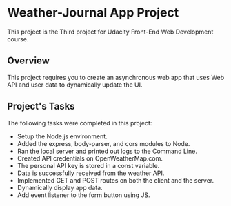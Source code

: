 # Weather-Journal App Project
This project is the Third project for Udacity Front-End Web Development course.

## Overview
This project requires you to create an asynchronous web app that uses Web API and user data to dynamically update the UI. 

## Project's Tasks


The following tasks were completed in this project:

* Setup the Node.js environment.
* Added the express, body-parser, and cors modules to Node.
* Ran the local server and printed out logs to the Command Line.
* Created API credentials on OpenWeatherMap.com.
* The personal API key is stored in a const variable.
* Data is successfully received from the weather API.
* Implemented GET and POST routes on both the client and the server.
* Dynamically display app data.
* Add event listener to the form button using JS.
